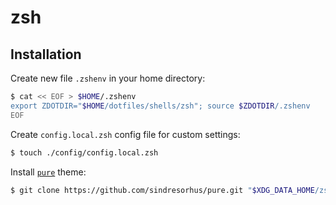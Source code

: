 # zsh

## Installation

Create new file `.zshenv` in your home directory:

```bash
$ cat << EOF > $HOME/.zshenv
export ZDOTDIR="$HOME/dotfiles/shells/zsh"; source $ZDOTDIR/.zshenv
EOF
```

Create `config.local.zsh` config file for custom settings:

```bash
$ touch ./config/config.local.zsh
```

Install [`pure`](https://github.com/sindresorhus/pure) theme:

```bash
$ git clone https://github.com/sindresorhus/pure.git "$XDG_DATA_HOME/zsh/prompts/pure"
```
